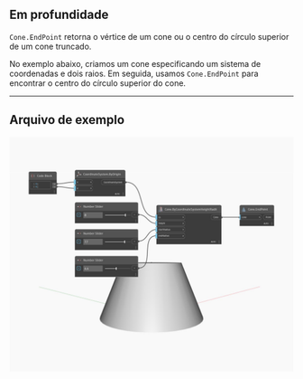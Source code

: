## Em profundidade
`Cone.EndPoint` retorna o vértice de um cone ou o centro do círculo superior de um cone truncado.

No exemplo abaixo, criamos um cone especificando um sistema de coordenadas e dois raios. Em seguida, usamos `Cone.EndPoint` para encontrar o centro do círculo superior do cone.

___
## Arquivo de exemplo

![EndPoint](./Autodesk.DesignScript.Geometry.Cone.EndPoint_img.jpg)

